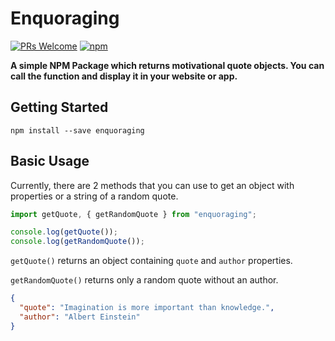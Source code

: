 # Enquoraging

[![PRs Welcome](https://img.shields.io/badge/PRs-welcome-brightgreen.svg?style=flat&logo=github)](https://github.com/thanapoom21/enquoraging/pulls) [![npm](https://img.shields.io/npm/dy/inspirational-quotes.svg?logo=npm&color=yellow)](https://www.npmjs.com/package/enquoraging)

**A simple NPM Package which returns motivational quote objects. You can call the function and display it in your website or app.**

## Getting Started

```
npm install --save enquoraging
```

## Basic Usage

Currently, there are 2 methods that you can use to get an object with properties or a string of a random quote. 

```js
import getQuote, { getRandomQuote } from "enquoraging";

console.log(getQuote());
console.log(getRandomQuote());
```

`getQuote()` returns an object containing `quote` and `author` properties.

`getRandomQuote()` returns only a random quote without an author.

```json
{
  "quote": "Imagination is more important than knowledge.",
  "author": "Albert Einstein"
}
```

<!-- ## Contributing

Contributors are welcome.  -->
